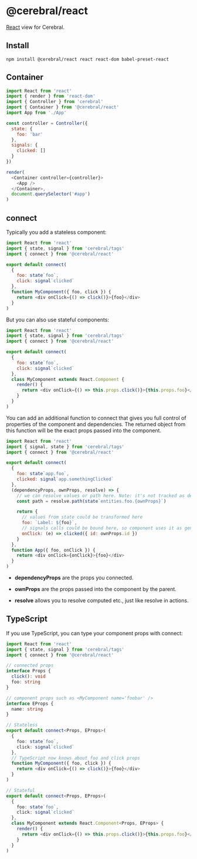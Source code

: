 # @cerebral/react

[React](https://facebook.github.io/react) view for Cerebral.

## Install

`npm install @cerebral/react react react-dom babel-preset-react`

## Container

```js
import React from 'react'
import { render } from 'react-dom'
import { Controller } from 'cerebral'
import { Container } from '@cerebral/react'
import App from './App'

const controller = Controller({
  state: {
    foo: 'bar'
  },
  signals: {
    clicked: []
  }
})

render(
  <Container controller={controller}>
    <App />
  </Container>,
  document.querySelector('#app')
)
```

## connect

Typically you add a stateless component:

```js
import React from 'react'
import { state, signal } from 'cerebral/tags'
import { connect } from '@cerebral/react'

export default connect(
  {
    foo: state`foo`,
    click: signal`clicked`
  },
  function MyComponent({ foo, click }) {
    return <div onClick={() => click()}>{foo}</div>
  }
)
```

But you can also use stateful components:

```js
import React from 'react'
import { state, signal } from 'cerebral/tags'
import { connect } from '@cerebral/react'

export default connect(
  {
    foo: state`foo`,
    click: signal`clicked`
  },
  class MyComponent extends React.Component {
    render() {
      return <div onClick={() => this.props.click()}>{this.props.foo}</div>
    }
  }
)
```

You can add an additional function to connect that gives you full control of properties of the component and dependencies. The returned object from this function will be the exact props passed into the component.

```js
import React from 'react'
import { signal, state } from 'cerebral/tags'
import { connect } from '@cerebral/react'

export default connect(
  {
    foo: state`app.foo`,
    clicked: signal`app.somethingClicked`
  },
  (dependencyProps, ownProps, resolve) => {
    // we can resolve values or path here. Note: it's not tracked as dependency
    const path = resolve.path(state`entities.foo.{ownProps}`)

    return {
      // values from state could be transformed here
      foo: `Label: ${foo}`,
      // signals calls could be bound here, so component uses it as general callback
      onClick: (e) => clicked({ id: ownProps.id })
    }
  },
  function App({ foo, onClick }) {
    return <div onClick={onClick}>{foo}</div>
  }
)
```

* **dependencyProps** are the props you connected.

* **ownProps** are the props passed into the component by the parent.

* **resolve** allows you to resolve computed etc., just like resolve in actions.

## TypeScript

If you use TypeScript, you can type your component props with connect:

```ts
import React from 'react'
import { state, signal } from 'cerebral/tags'
import { connect } from '@cerebral/react'

// connected props
interface Props {
  click(): void
  foo: string
}

// component props such as <MyComponent name='foobar' />
interface EProps {
  name: string
}

// Stateless
export default connect<Props, EProps>(
  {
    foo: state`foo`,
    click: signal`clicked`
  },
  // TypeScript now knows about foo and click props
  function MyComponent({ foo, click }) {
    return <div onClick={() => click()}>{foo}</div>
  }
)

// Stateful
export default connect<Props, EProps>(
  {
    foo: state`foo`,
    click: signal`clicked`
  },
  class MyComponent extends React.Component<Props, EProps> {
    render() {
      return <div onClick={() => this.props.click()}>{this.props.foo}</div>
    }
  }
)
```
